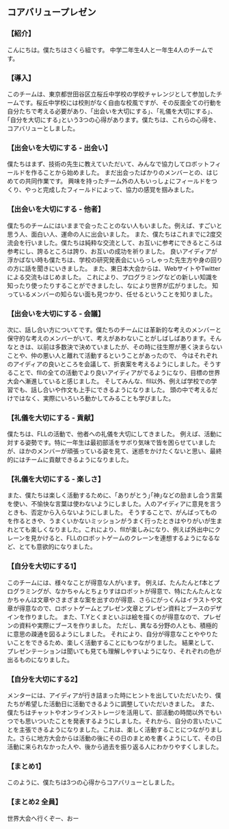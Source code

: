 ## コアバリュープレゼン
### 【紹介】
こんにちは。僕たちはさくら組です。
中学二年生4人と一年生4人のチームです。
### 【導入】
このチームは、東京都世田谷区立桜丘中学校の学校チャレンジとして参加したチームです。桜丘中学校には校則がなく自由な校風ですが、その反面全ての行動を自分たちで考える必要があり、｢出会いを大切にする｣、｢礼儀を大切にする｣、｢自分を大切にする｣という3つの心得があります。僕たちは、これらの心得を、コアバリューとしました。
### 【出会いを大切にする - 出会い】
僕たちはまず、技術の先生に教えていただいて、みんなで協力してロボットフィールドを作ることから始めました。
まだ出会ったばかりのメンバーとの、はじめての共同作業です。
興味を持ったチーム外の人もいっしょにフィールドをつくり、やっと完成したフィールドによって、協力の感覚を掴みました。
### 【出会いを大切にする - 他者】
僕たちのチームにはいままで会ったことのない人もいました。例えば、すごいと思う人、面白い人、運命の人に出会いました。
また、僕たちはこれまでに2度交流会を行いました。僕たちは純粋な交流として、お互いに参考にできるところは参考にし、誇るところは誇り、お互いの成功を祈りました。
良いアイディアが浮かばない時も僕たちは、学校の研究発表会にいらっしゃった先生方や身の回りの方に話を聞きにいきました。
また、東日本大会からは、WebサイトやTwitterによる交流もはじめました。
これにより、プログラミングなどの新しい知識を知ったり使ったりすることができましたし、なにより世界が広がりました。
知っているメンバーの知らない面も見つかり、任せるということを知りました。
### 【出会いを大切にする - 会議】
次に、話し合い方についてです。僕たちのチームには革新的な考えのメンバーと保守的な考えのメンバーがいて、考えがあわないことがしばしばあります。そんなときは、以前は多数決で決めていましたが、その時に往生際が悪く決まらないことや、仲の悪い人と離れて活動するということがあったので、
今はそれぞれのアイディアの良いところを会議して、折衷案を考えるようにしました。そうすることで、fllの全ての活動でより良いアイディアがでるようになり、目標の世界大会へ漸進していると感じました。
そしてみんな、fll以外、例えば学校での学習でも、話し合いや作文も上手にできるようになりました。
頭の中で考えるだけではなく、実際にいろいろ動かしてみることも学びました。
### 【礼儀を大切にする - 貢献】
僕たちは、FLLの活動で、他者への礼儀を大切にしてきました。
例えば、活動に対する姿勢です。特に一年生は最初部活をサボり気味で皆を困らせていましたが、ほかのメンバーが頑張っている姿を見て、迷惑をかけたくないと思い、最終的にはチームに貢献できるようになりました｡
### 【礼儀を大切にする - 楽しさ】
また、僕たちは楽しく活動するために、｢ありがとう｣｢神｣などの励まし合う言葉を使い、不愉快な言葉は使わないようにしました。人のアイディアに意見を言うときも、否定から入らないようにしました。
そうすることで、がんばってものを作るときや、うまくいかないミッションがうまく行ったときはやりがいが生まれとても楽しくなりました。これにより、fllが楽しみになり、例えば外出中にクレーンを見かけると、FLLのロボットゲームのクレーンを連想するようになるなど、とても意欲的になりました。
### 【自分を大切にする1】
このチームには、様々なことが得意な人がいます。
例えば、たんたんとf本とプログラミングが、なかちゃんとちょりすはロボットが得意で、特にたんたんとなかちゃんは文章やさまざまな案を出すのが得意、さらにがっくんはイラストや文章が得意なので、ロボットゲームとプレゼン文章とプレゼン資料とブースのデザインを作りました。
また、T.Yとくまといぶは絵を描くのが得意なので、プレゼンの資料や実際にブースを作りました。
ただし、異なる分野の人とも、積極的に意思の疎通を図るようにしました。
それにより、自分が得意なことややりたいことをできるため、楽しく活動することにもつながりました。
結果として、プレゼンテーションは聞いても見ても理解しやすいようになり、それぞれの色が出るものになりました。
### 【自分を大切にする2】
メンターには、アイディアが行き詰まった時にヒントを出していただいたり、僕たちが希望した活動日に活動できるように調整していただいきました。
また、僕たちはチャットやオンラインストレージを活用して、部活動の時間以外でもいつでも思いついたことを発表するようにしました。それから、自分の言いたいことを主張できるようになりました。これは、楽しく活動することにつながりました。さらに地方大会からは活動の後にその日のまとめを書くようにして、その日活動に来られなかった人や、後から過去を振り返る人にわかりやすくしました。
### 【まとめ1】
このように、僕たちは3つの心得からコアバリューとしました。
### 【まとめ2 全員】
世界大会へ行くぞー、おー

